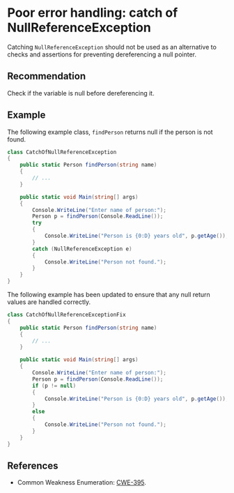 # Poor error handling: catch of NullReferenceException
Catching `NullReferenceException` should not be used as an alternative to checks and assertions for preventing dereferencing a null pointer.


## Recommendation
Check if the variable is null before dereferencing it.


## Example
The following example class, `findPerson` returns null if the person is not found.


```csharp
class CatchOfNullReferenceException
{
    public static Person findPerson(string name)
    {
        // ...
    }

    public static void Main(string[] args)
    {
        Console.WriteLine("Enter name of person:");
        Person p = findPerson(Console.ReadLine());
        try
        {
            Console.WriteLine("Person is {0:D} years old", p.getAge());
        }
        catch (NullReferenceException e)
        {
            Console.WriteLine("Person not found.");
        }
    }
}

```
The following example has been updated to ensure that any null return values are handled correctly.


```csharp
class CatchOfNullReferenceExceptionFix
{
    public static Person findPerson(string name)
    {
        // ...
    }

    public static void Main(string[] args)
    {
        Console.WriteLine("Enter name of person:");
        Person p = findPerson(Console.ReadLine());
        if (p != null)
        {
            Console.WriteLine("Person is {0:D} years old", p.getAge());
        }
        else
        {
            Console.WriteLine("Person not found.");
        }
    }
}

```

## References
* Common Weakness Enumeration: [CWE-395](https://cwe.mitre.org/data/definitions/395.html).
